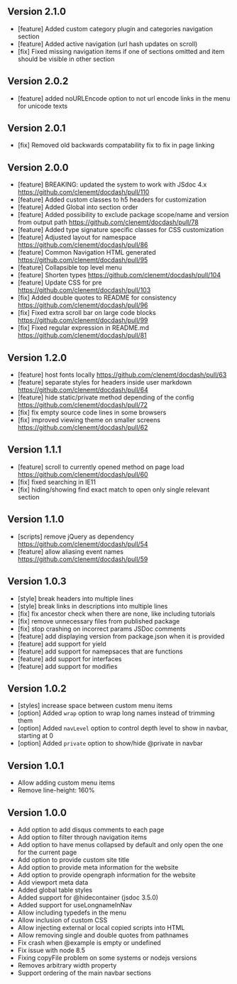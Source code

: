 ## Version 2.1.0
* [feature] Added custom category plugin and categories navigation section
* [feature] Added active navigation (url hash updates on scroll)
* [fix] Fixed missing navigation items if one of sections omitted and item should be visible in other section

## Version 2.0.2
* [feature] added noURLEncode option to not url encode links in the menu for unicode texts
## Version 2.0.1
* [fix] Removed old backwards compatability fix to fix in page linking

## Version 2.0.0
* [feature] BREAKING: updated the system to work with JSdoc 4.x https://github.com/clenemt/docdash/pull/110
* [feature] Added custom classes to h5 headers for customization
* [feature] Added Global into section order
* [feature] Added possibility to exclude package scope/name and version from output path https://github.com/clenemt/docdash/pull/78
* [feature] Added type signature specific classes for CSS customization
* [feature] Adjusted layout for namespace https://github.com/clenemt/docdash/pull/86
* [feature] Common Navigation HTML generated https://github.com/clenemt/docdash/pull/95
* [feature] Collapsible top level menu
* [feature] Shorten types https://github.com/clenemt/docdash/pull/104
* [feature] Update CSS for pre https://github.com/clenemt/docdash/pull/103
* [fix] Added double quotes to README for consistency https://github.com/clenemt/docdash/pull/96
* [fix] Fixed extra scroll bar on large code blocks https://github.com/clenemt/docdash/pull/99
* [fix] Fixed regular expression in README.md https://github.com/clenemt/docdash/pull/81

## Version 1.2.0

* [feature] host fonts locally https://github.com/clenemt/docdash/pull/63
* [feature] separate styles for headers inside user markdown https://github.com/clenemt/docdash/pull/64
* [feature] hide static/private method depending of the config https://github.com/clenemt/docdash/pull/72
* [fix] fix empty source code lines in some browsers
* [fix] improved viewing theme on smaller screens https://github.com/clenemt/docdash/pull/62

## Version 1.1.1

* [feature] scroll to currently opened method on page load https://github.com/clenemt/docdash/pull/60
* [fix] fixed searching in IE11
* [fix] hiding/showing find exact match to open only single relevant section

## Version 1.1.0

* [scripts] remove jQuery as dependency https://github.com/clenemt/docdash/pull/54
* [feature] allow aliasing event names https://github.com/clenemt/docdash/pull/59

## Version 1.0.3

* [style] break headers into multiple lines
* [style] break links in descriptions into multiple lines
* [fix] fix ancestor check when there are none, like including tutorials
* [fix] remove unnecessary files from published package
* [fix] stop crashing on incorrect params JSDoc comments
* [feature] add displaying version from package.json when it is provided
* [feature] add support for yield
* [feature] add support for namepsaces that are functions
* [feature] add support for interfaces
* [feature] add support for modifies

## Version 1.0.2

* [styles] increase space between custom menu items
* [option] Added `wrap` option to wrap long names instead of trimming them
* [option] Added `navLevel` option to control depth level to show in navbar, starting at 0
* [option] Added `private` option to show/hide @private in navbar

## Version 1.0.1

* Allow adding custom menu items
* Remove line-height: 160%

## Version 1.0.0

* Add option to add disqus comments to each page
* Add option to filter through navigation items
* Add option to have menus collapsed by default and only open the one for the current page
* Add option to provide custom site title
* Add option to provide meta information for the website
* Add option to provide opengraph information for the website
* Add viewport meta data
* Added global table styles
* Added support for @hidecontainer (jsdoc 3.5.0)
* Added support for useLongnameInNav
* Allow including typedefs in the menu
* Allow inclusion of custom CSS
* Allow injecting external or local copied scripts into HTML
* Allow removing single and double quotes from pathnames
* Fix crash when @example is empty or undefined
* Fix issue with node 8.5
* Fixing copyFile problem on some systems or nodejs versions
* Removes arbitrary width property
* Support ordering of the main navbar sections
